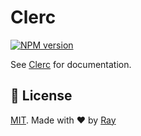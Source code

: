 # Clerc

[![NPM version](https://img.shields.io/npm/v/clerc?color=a1b858&label=)](https://www.npmjs.com/package/clerc)

See [Clerc](https://github.com/so1ve/clerc) for documentation.

## 📝 License

[MIT](../../LICENSE). Made with ❤️ by [Ray](https://github.com/so1ve)
